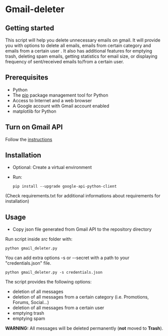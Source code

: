 # Gmail-deleter

Getting started
---------------

This script will help you delete unnecessary emails on gmail. It will provide you with options to delete all emails, emails from certain category and emails from a certain user . It also has additional features for emptying trash, deleting spam emails, getting statistics for email size, or displaying frequency of sent/received emails to/from a certain user.


Prerequisites
-------------

 - Python
 - The [pip](https://pypi.python.org/pypi/pip) package management tool for Python
 - Access to Internet and a web browser
 - A Google account with Gmail account enabled
 - matplotlib for Python


Turn on Gmail API
-----------------

Follow the [instructions](https://developers.google.com/gmail/api/quickstart/python#step_1_turn_on_the_api_name)

Installation
------------

 - Optional: Create a virtual environment

 - Run:

   `pip install --upgrade google-api-python-client`


(Check requirements.txt for additional informations about requirements for installation)

Usage
-----

 - Copy json file generated from Gmail API to the repository directory


Run script inside *src* folder with:

`python gmail_deleter.py`

You can add extra options -s or --secret with a path to your "credentials.json" file.

`python gmail_deleter.py -s credentials.json`

The script provides the following options:
 - deletion of all messages
 - deletion of all messages from a certain category (i.e. Promotions, Forums, Social...)
 - deletion of all messages from a certain user
 - emptying trash
 - emptying spam

**WARNING:** All messages will be deleted permanently (**not** moved to **Trash**).
